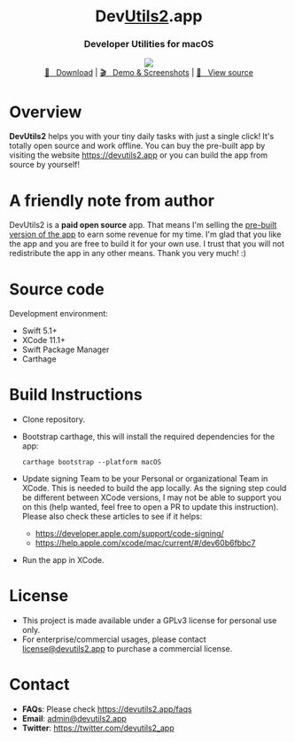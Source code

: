 <h1 align="center">Dev<a href="https://github.com/devutils2/devutils2#">Utils2</a>.app</h1>
<h3 align="center">Developer Utilities for macOS</h3>

<p align="center">
  <img src="https://devutils.app/screenshot-light.png">
  <br/>
  <a href="https://devutils2.app/#download">🚀 &nbsp; Download</a> | <a href="https://devutils2.app/demo">🎬 &nbsp; Demo & Screenshots</a> | <a href="https://github.com/DevUtils2App/DevUtils2-app/tree/master/TINOBHNYWE">📝 &nbsp; View source</a>
</p>

# Overview

<b>DevUtils2</b> helps you with your tiny daily tasks with just a single click! It's totally open source and work offline. You can buy the pre-built app by visiting the website https://devutils2.app or you can build the app from source by yourself!

# A friendly note from author
DevUtils2 is a **paid open source** app. That means I'm selling the [pre-built version of the app](https://devutils2.app) to earn some revenue for my time. I'm glad that you like the app and you are free to build it for your own use. I trust that you will not redistribute the app in any other means. Thank you very much! :)

# Source code
Development environment:
- Swift 5.1+
- XCode 11.1+
- Swift Package Manager
- Carthage

# Build Instructions
 - Clone repository.
 - Bootstrap carthage, this will install the required dependencies for the app:
 
     `carthage bootstrap --platform macOS`
 
 - Update signing Team to be your Personal or organizational Team in XCode. This is needed to build the app locally. As the signing step could be different between XCode versions, I may not be able to support you on this (help wanted, feel free to open a PR to update this instruction). Please also check these articles to see if it helps:
   - https://developer.apple.com/support/code-signing/
   - https://help.apple.com/xcode/mac/current/#/dev60b6fbbc7 
 - Run the app in XCode.
 
# License
- This project is made available under a GPLv3 license for personal use only.
- For enterprise/commercial usages, please contact license@devutils2.app to purchase a commercial license.

# Contact
- **FAQs**: Please check https://devutils2.app/faqs
- **Email**: admin@devutils2.app
- **Twitter**: https://twitter.com/devutils2_app
